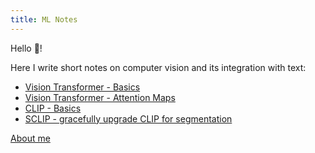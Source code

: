 ```yaml
---
title: ML Notes
---
```


Hello 👋!
 
Here I write short notes on computer vision and its integration with text:

- [Vision Transformer - Basics](articles/vit.md)
- [Vision Transformer - Attention Maps](articles/vit.md)
- [CLIP - Basics](articles/clip.md)
- [SCLIP - gracefully upgrade CLIP for segmentation](sclip.md)



[About me](articles/about.md)